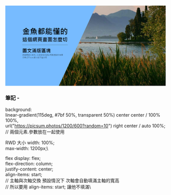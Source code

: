 ![圖文滿版區塊 - 多重背景設定](./L1.png "圖文滿版區塊 - 多重背景設定")

### 筆記 -

background: \
  linear-gradient(115deg, #7bf 50%, transparent 50%) center center / 100% 100%,\
  url("https://picsum.photos/1200/600?random=10") right center / auto 100%;\
  // 兩個元素.參數放在一起使用


RWD 大小
  width: 100%;\
  max-width: 1200px;\

flex
  display: flex;\
  flex-direction: column;\
  justify-content: center;\
  align-items: start;\
  // 主軸與次軸交換  預設情況下  次軸會自動填滿主軸的寬高\
  // 所以要用  align-items: start;  讓他不填滿\
